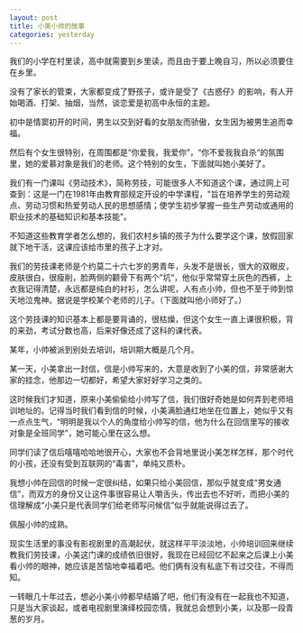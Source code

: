 ```yaml
---
layout: post
title: 小美小帅的故事
categories: yesterday
---
```

我们的小学在村里读，高中就需要到乡里读，而且由于要上晚自习，所以必须要住在乡里。

没有了家长的管束，大家都变成了野孩子，或许是受了《古惑仔》的影响，有人开始喝酒、打架、抽烟，当然，谈恋爱是初高中永恒的主题。

初中是情窦初开的时间，男生以交到好看的女朋友而骄傲，女生因为被男生追而幸福。

然后有个女生很特别，在周围都是“你爱我，我爱你”，“你不爱我我自杀“的氛围里，她的爱慕对象是我们的老师。这个特别的女生，下面就叫她小美好了。

我们有一门课叫《劳动技术》，简称劳技，可能很多人不知道这个课，通过网上可查到：这是一门在1981年由教育部规定开设的中学课程，"旨在培养学生的劳动观点、劳动习惯和热爱劳动人民的思想感情；使学生初步掌握一些生产劳动或通用的职业技术的基础知识和基本技能"。

不知道这些教育学者怎么想的，我们农村乡镇的孩子为什么要学这个课，放假回家就下地干活，这课应该给市里的孩子上才对。

我们的劳技课老师是个约莫二十六七岁的男青年，头发不是很长，很大的双眼皮，皮肤很白，很瘦削，脸两侧的颧骨下有两个”坑“，他似乎常常穿土灰色的西裤，上衣我记得清楚，永远都是纯白的衬衫，怎么讲呢，人有点小帅，但也不至于帅到惊天地泣鬼神。据说是学校某个老师的儿子。（下面就叫他小师好了。）

这个劳技课的知识基本上都是要背诵的，很枯燥，但这个女生一直上课很积极，背的来劲，考试分数也高，后来好像还成了这科的课代表。

某年，小帅被派到别处去培训，培训期大概是几个月。

某一天，小美拿出一封信，信是小帅写来的，大意是收到了小美的信，非常感谢大家的挂念，他那边一切都好，希望大家好好学习之类的。

这时候我们才知道，原来小美偷偷给小帅写了信，我们很好奇她是如何弄到老师培训地址的。记得当时我们看到信的时候，小美满脸通红地坐在位置上，她似乎又有一点点生气，“明明是我以个人的角度给小帅写的信，他为什么在回信里写的接收对象是全班同学”，她可能心里在这么想。

同学们读了信后嘻嘻哈哈地很开心，大家也不会背地里说小美怎样怎样，那个时代的小孩，还没有受到互联网的“毒害”，单纯又质朴。

我想小帅在回信的时候一定很纠结，如果只给小美回信，那似乎就变成“男女通信”，而双方的身份又让这件事很容易让人嚼舌头，传出去也不好听，而把小美的信理解成“小美只是代表同学们给老师写问候信”似乎就能说得过去了。

佩服小帅的成熟。

现实生活里的事没有影视剧里的高潮起伏，就这样平平淡淡地，小帅培训回来继续教我们劳技课，小美这门课的成绩依旧很好，我现在已经回忆不起来之后课上小美看小帅的眼神，她应该是苦恼地幸福着吧。他们俩有没有私底下有过交往，不得而知。

一转眼几十年过去，想必小美小帅都早结婚了吧，他们有没有在一起我也不知道，只是当大家谈起，或者电视剧里演绎校园恋情，我就总会想到小美，以及那一段青葱的岁月。

